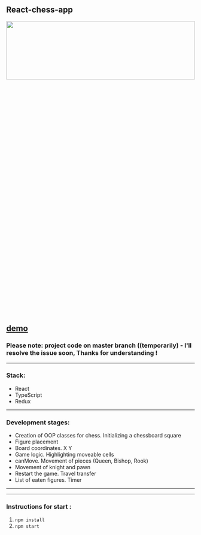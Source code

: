 <!-- ![chessCover](https://github.com/JuliaMiroshnichenko/React-chess/blob/master/cover.jpg) 

[author: @ayunannas] -->

## React-chess-app

 <!-- ![chessScreenshot](https://github.com/juliaDooby/React-chess/blob/master/chessShot.JPG)  -->

<div align="center"><img src="https://github.com/juliaDooby/React-chess/blob/master/chessShot.JPG" width="100%" height="20%"></img></div>

[demo](https://juliadooby.github.io/React-chess/) 
---
### Please note: project code on master branch ((temporarily) - I'll resolve the issue soon, Thanks for understanding !
---

### Stack: 

* React
* TypeScript
* Redux
---

### Development stages: 

<!-- 1. Создание ООПшных классов для шахмат. Инициализация клетки шахматной доски
2. Расстановка фигуры
3. Координаты доски. Х Y
4. Логика игры. Подсвечивание доступных для хода клетки
5. canMove. Движение фигур ( Ферзь, слон, ладья )
6. Движение коня и пешки
7. Перезапуск игры. Передача хода
8. Список съеденных фигур. Таймер -->

* Creation of OOP classes for chess. Initializing a chessboard square
* Figure placement
* Board coordinates. X Y
* Game logic. Highlighting moveable cells
* canMove. Movement of pieces (Queen, Bishop, Rook)
* Movement of knight and pawn
* Restart the game. Travel transfer
* List of eaten figures. Timer
---

<!-- ### Modification to do (no need, optional for me):  -->
<!-- ### Что осталось реализовать [в дальнейшем] : 
9. По истечении времени добавить проверку по условию if ( timer < 0 ) { } в таймер, у какого игрока обнулился, 
значит игрок проиграл, вывести на экран "Белые проиграли!" и перезапустить игру  
10. Логика движения короля 
11. Добавить условие для шаха и мата. Метод canMove - проверить, находится ли король под атакой,
определить также как, на какие позиции движется каждая из фигур. 
Смотрим ( target ), если на ( target ) идет атака от любой из фигур, то это шах, и надо подвинуть или защитить короля.
Сделать метод ( isKingUnderAttack ) и добавить < условия > 
12. Добавить условия на < мат >, < на победу > ( у каждой фигуры есть availablePoints , благодаря которым идет определение, куда может идти фигура,
если Король под атакой ( тот же метод isKingUnderAttack )),
если у короля нет свободных полей куда-либо пойти и его нечем защитить ( < высчитать > точки для соседних фигур ), 
то игра закончена, ставится мат 
13. История ходов ( записывать куда-то )
14. Реализовать на < ход вперед >, на < ход назад > ( Undo ), ( Redo ) 
 -->
<!-- * After the time has expired, add a condition check if ( timer < 0 ) { } to the timer, which player has reset,
it means the player lost, display “White lost!” and restart the game
* Logic of the king's movement
* Add a condition for checkmate. canMove method - check if the king is under attack,
determine also how, to what positions each of the figures moves.
We look at (target), if there is an attack on (target) from any of the pieces, then this is check, and the king must be moved or defended.
Make a method ( isKingUnderAttack ) and add <conditions>
* Add conditions for <mate>, <for victory> (each piece has availablePoints, thanks to which it is determined where the piece can go,
if the King is under attack (the same method isKingUnderAttack)),
if the king has no free squares to go anywhere and there is nothing to protect him with (<calculate> points for neighboring pieces),
then the game is over, checkmate
* History of moves (write down somewhere)
* Implement on <move forward>, on <move backward> (Undo), (Redo)  -->
---

### Instructions for start : 

1. `npm install`
2. `npm start`
